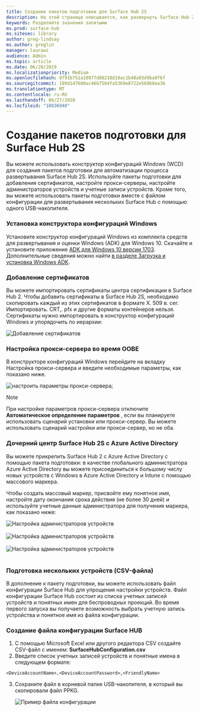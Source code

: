 ```yaml
---
title: Создание пакетов подготовки для Surface Hub 2S
description: На этой странице описывается, как развернуть Surface Hub 2S с помощью пакетов подготовки и других средств.
keywords: Разделяйте значения запятыми
ms.prod: surface-hub
ms.sitesec: library
author: greg-lindsay
ms.author: greglin
manager: laurawi
audience: Admin
ms.topic: article
ms.date: 06/20/2019
ms.localizationpriority: Medium
ms.openlocfilehash: 8f91b751a10977d80210d10ac1b48a93d9ba0f6f
ms.sourcegitcommit: 109d1d7608ac4667564fa5369e8722e569b8ea36
ms.translationtype: MT
ms.contentlocale: ru-RU
ms.lasthandoff: 06/27/2020
ms.locfileid: "10836940"
---
```

# Создание пакетов подготовки для Surface Hub 2S

Вы можете использовать конструктор конфигураций Windows (WCD) для создания пакетов подготовки для автоматизации процесса развертывания Surface Hub 2S. Используйте пакеты подготовки для добавления сертификатов, настройте прокси-серверы, настройте администраторов устройств и учетные записи устройств. Кроме того, вы можете использовать пакеты подготовки вместе с файлом конфигурации для развертывания нескольких Surface Hub с помощью одного USB-накопителя.

### Установка конструктора конфигураций Windows

Установите конструктор конфигураций Windows из комплекта средств для развертывания и оценки Windows (ADK) для Windows 10. Скачайте и установите приложение [ADK для Windows 10 версии 1703](https://go.microsoft.com/fwlink/p/?LinkId=845542). Дополнительные сведения можно найти [в разделе Загрузка и установка Windows ADK](https://docs.microsoft.com/windows-hardware/get-started/adk-install).

### Добавление сертификатов

Вы можете импортировать сертификаты центра сертификации в Surface Hub 2.
Чтобы добавить сертификаты в Surface Hub 2S, необходимо скопировать каждый из этих сертификатов в формате X. 509 в. cer. Импортировать. CRT,. pfx и другие форматы контейнеров нельзя. Сертификаты нужно импортировать в конструктор конфигураций Windows и упорядочить по иерархии:

 ![Добавление сертификатов](images/sh2-wcd.png)

### Настройка прокси-сервера во время OOBE

В конструкторе конфигураций Windows перейдите на вкладку Настройка прокси-сервера и введите необходимые параметры, как показано ниже.

 ![настроить параметры прокси-сервера;](images/sh2-proxy.png) 

> [!NOTE]
> При настройке параметров прокси-сервера отключите **Автоматическое определение параметров** , если вы планируете использовать сценарий установки или прокси-сервер. Вы можете использовать сценарий настройки *или* прокси-сервер, но не оба.

### Дочерний центр Surface Hub 2S с Azure Active Directory

Вы можете прикрепить Surface Hub 2 с Azure Active Directory с помощью пакета подготовки: в качестве глобального администратора Azure Active Directory вы можете присоединиться к большому числу новых устройств с Windows в Azure Active Directory и Intune с помощью массового маркера.

Чтобы создать массовый маркер, присвойте ему понятное имя, настройте дату окончания срока действия (не более 30 дней) и используйте учетные данные администратора для получения маркера, как показано ниже:

 ![Настройка администраторов устройств](images/sh2-token.png) <br><br>
 ![Настройка администраторов устройств](images/sh2-token2.png) <br><br>
 ![Настройка администраторов устройств](images/sh2-token3.png) <br><br>

### Подготовка нескольких устройств (CSV-файла)

В дополнение к пакету подготовки, вы можете использовать файл конфигурации Surface Hub для упрощения настройки устройств. Файл конфигурации Surface Hub состоит из списка учетных записей устройств и понятных имен для беспроводных проекций. Во время первого запуска вы получаете возможность выбрать учетную запись устройства и понятное имя из файла конфигурации.

### Создание файла конфигурации Surface HUB

1. С помощью Microsoft Excel или другого редактора CSV создайте CSV-файл с именем: **SurfaceHubConfiguration.csv**
2. Введите список учетных записей устройств и понятные имена в следующем формате:

```
<DeviceAccountName>,<DeviceAccountPassword>,<FriendlyName>
```

3. Сохраните файл в корневой папке USB-накопителя, в который вы скопировали файл PPKG.

    ![Пример файла конфигурации](images/sh2-config-file.png)
